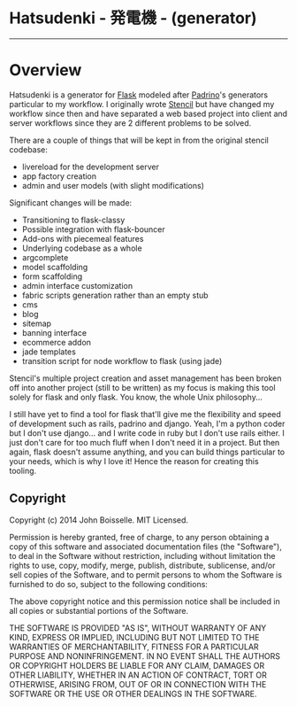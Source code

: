 # Hatsudenki - 発電機 - (generator)

---

# Overview
Hatsudenki is a generator for [Flask](http://flask.pocoo.org) modeled after 
[Padrino](http://padrinorb.com)'s generators particular to my workflow. I 
originally wrote [Stencil](https://bitbucket.org/prgr4m/stencil) but have 
changed my workflow since then and have separated a web based project into 
client and server workflows since they are 2 different problems to be solved.

There are a couple of things that will be kept in from the original stencil 
codebase:

- livereload for the development server
- app factory creation
- admin and user models (with slight modifications)

Significant changes will be made:

- Transitioning to flask-classy
- Possible integration with flask-bouncer
- Add-ons with piecemeal features
- Underlying codebase as a whole
- argcomplete
- model scaffolding
- form scaffolding
- admin interface customization
- fabric scripts generation rather than an empty stub
- cms
- blog
- sitemap
- banning interface
- ecommerce addon
- jade templates
- transition script for node workflow to flask (using jade)

Stencil's multiple project creation and asset management has been broken off 
into another project (still to be written) as my focus is making this tool 
solely for flask and only flask. You know, the whole Unix philosophy...

I still have yet to find a tool for flask that'll give me the flexibility and 
speed of development such as rails, padrino and django. Yeah, I'm a python 
coder but I don't use django... and I write code in ruby but I don't use rails 
either. I just don't care for too much fluff when I don't need it in a project.
But then again, flask doesn't assume anything, and you can build things 
particular to your needs, which is why I love it! Hence the reason for creating 
this tooling.

## Copyright
Copyright (c) 2014 John Boisselle. MIT Licensed.

Permission is hereby granted, free of charge, to any person obtaining a copy of
this software and associated documentation files (the "Software"), to deal in 
the Software without restriction, including without limitation the rights to 
use, copy, modify, merge, publish, distribute, sublicense, and/or sell copies 
of the Software, and to permit persons to whom the Software is furnished to do 
so, subject to the following conditions:

The above copyright notice and this permission notice shall be included in all 
copies or substantial portions of the Software.

THE SOFTWARE IS PROVIDED "AS IS", WITHOUT WARRANTY OF ANY KIND, EXPRESS OR 
IMPLIED, INCLUDING BUT NOT LIMITED TO THE WARRANTIES OF MERCHANTABILITY, 
FITNESS FOR A PARTICULAR PURPOSE AND NONINFRINGEMENT. IN NO EVENT SHALL THE 
AUTHORS OR COPYRIGHT HOLDERS BE LIABLE FOR ANY CLAIM, DAMAGES OR OTHER 
LIABILITY, WHETHER IN AN ACTION OF CONTRACT, TORT OR OTHERWISE, ARISING FROM, 
OUT OF OR IN CONNECTION WITH THE SOFTWARE OR THE USE OR OTHER DEALINGS IN THE 
SOFTWARE.
